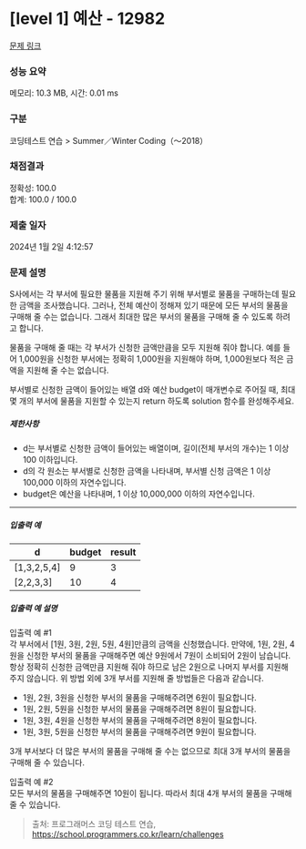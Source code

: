 # [level 1] 예산 - 12982 

[문제 링크](https://school.programmers.co.kr/learn/courses/30/lessons/12982) 

### 성능 요약

메모리: 10.3 MB, 시간: 0.01 ms

### 구분

코딩테스트 연습 > Summer／Winter Coding（～2018）

### 채점결과

정확성: 100.0<br/>합계: 100.0 / 100.0

### 제출 일자

2024년 1월 2일 4:12:57

### 문제 설명

<p>S사에서는 각 부서에 필요한 물품을 지원해 주기 위해 부서별로 물품을 구매하는데 필요한 금액을 조사했습니다. 그러나, 전체 예산이 정해져 있기 때문에 모든 부서의 물품을 구매해 줄 수는 없습니다. 그래서 최대한 많은 부서의 물품을 구매해 줄 수 있도록 하려고 합니다. </p>

<p>물품을 구매해 줄 때는 각 부서가 신청한 금액만큼을 모두 지원해 줘야 합니다. 예를 들어 1,000원을 신청한 부서에는 정확히 1,000원을 지원해야 하며, 1,000원보다 적은 금액을 지원해 줄 수는 없습니다.</p>

<p>부서별로 신청한 금액이 들어있는 배열 d와 예산 budget이 매개변수로 주어질 때, 최대 몇 개의 부서에 물품을 지원할 수 있는지 return 하도록 solution 함수를 완성해주세요.</p>

<h5>제한사항</h5>

<ul>
<li>d는 부서별로 신청한 금액이 들어있는 배열이며, 길이(전체 부서의 개수)는 1 이상 100
이하입니다.</li>
<li>d의 각 원소는 부서별로 신청한 금액을 나타내며, 부서별 신청 금액은 1 이상 100,000 이하의 자연수입니다.</li>
<li>budget은 예산을 나타내며, 1 이상 10,000,000 이하의 자연수입니다.</li>
</ul>

<hr>

<h5>입출력 예</h5>
<table class="table">
        <thead><tr>
<th>d</th>
<th>budget</th>
<th>result</th>
</tr>
</thead>
        <tbody><tr>
<td>[1,3,2,5,4]</td>
<td>9</td>
<td>3</td>
</tr>
<tr>
<td>[2,2,3,3]</td>
<td>10</td>
<td>4</td>
</tr>
</tbody>
      </table>
<h5>입출력 예 설명</h5>

<p>입출력 예 #1<br>
각 부서에서 [1원, 3원, 2원, 5원, 4원]만큼의 금액을 신청했습니다. 만약에, 1원, 2원, 4원을 신청한 부서의 물품을 구매해주면 예산 9원에서 7원이 소비되어 2원이 남습니다. 항상 정확히 신청한 금액만큼 지원해 줘야 하므로 남은 2원으로 나머지 부서를 지원해 주지 않습니다. 위 방법 외에 3개 부서를 지원해 줄 방법들은 다음과 같습니다.</p>

<ul>
<li>1원, 2원, 3원을 신청한 부서의 물품을 구매해주려면 6원이 필요합니다.</li>
<li>1원, 2원, 5원을 신청한 부서의 물품을 구매해주려면 8원이 필요합니다.</li>
<li>1원, 3원, 4원을 신청한 부서의 물품을 구매해주려면 8원이 필요합니다.</li>
<li>1원, 3원, 5원을 신청한 부서의 물품을 구매해주려면 9원이 필요합니다.</li>
</ul>

<p>3개 부서보다 더 많은 부서의 물품을 구매해 줄 수는 없으므로 최대 3개 부서의 물품을 구매해 줄 수 있습니다.</p>

<p>입출력 예 #2<br>
모든 부서의 물품을 구매해주면 10원이 됩니다. 따라서 최대 4개 부서의 물품을 구매해 줄 수 있습니다.</p>


> 출처: 프로그래머스 코딩 테스트 연습, https://school.programmers.co.kr/learn/challenges